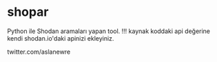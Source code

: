 # shopar
Python ile Shodan aramaları yapan tool.
!!! kaynak koddaki api değerine kendi shodan.io'daki apinizi ekleyiniz.

twitter.com/aslanewre
